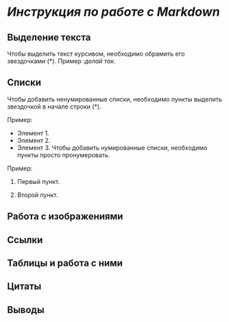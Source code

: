# *Инструкция по работе с Markdown*

## Выделение текста
Чтобы выделить текст курсивом, необходимо обрамить его звездочками (*).
Пример :*делай так*.

## Списки
Чтобы добавить ненумированные списки, необходимо пункты выделить звездочкой в начале строки (*).

Пример:
* Элемент 1.
* Элемент 2.
* Элемент 3.
Чтобы добавить нумированные списки, необходимо пункты просто пронумеровать.

Пример:

1. Первый пункт.

2. Второй пункт.

## Работа с изображениями

## Ссылки

## Таблицы и работа с ними

## Цитаты

## Выводы